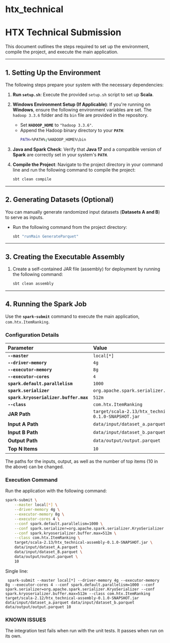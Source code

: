 # htx\_technical

# HTX Technical Submission

This document outlines the steps required to set up the environment, compile the project, and execute the main application.

---

## 1. Setting Up the Environment

The following steps prepare your system with the necessary dependencies:

1.  **Run `setup.sh`**: Execute the provided `setup.sh` script to set up **Scala**.

2.  **Windows Environment Setup (If Applicable)**: If you're running on **Windows**, ensure the following environment variables are set. The `hadoop 3.3.6` folder and its `bin` file are provided in the repository.
    * Set **`HADOOP_HOME`** to `"hadoop 3.3.6"`.
    * Append the Hadoop binary directory to your **`PATH`**:
        ```bash
        PATH=%PATH%;%HADOOP_HOME%\bin
        ```

3.  **Java and Spark Check**: Verify that **Java 17** and a compatible version of **Spark** are correctly set in your system's **`PATH`**.

4.  **Compile the Project**: Navigate to the project directory in your command line and run the following command to compile the project:
    ```bash
    sbt clean compile
    ```

---

## 2. Generating Datasets (Optional)

You can manually generate randomized input datasets (**Datasets A and B**) to serve as inputs.

* Run the following command from the project directory:
    ```bash
    sbt "runMain GenerateParquet"
    ```

---

## 3. Creating the Executable Assembly

1.  Create a self-contained JAR file (assembly) for deployment by running the following command:
    ```bash
    sbt clean assembly
    ```

---

## 4. Running the Spark Job

Use the **`spark-submit`** command to execute the main application, `com.htx.ItemRanking`.

### Configuration Details

| Parameter                             | Value                                                         |
|:--------------------------------------|:--------------------------------------------------------------|
| **`--master`**                        | `local[*]`                                                    |
| **`--driver-memory`**                 | `4g`                                                          |
| **`--executor-memory`**               | `8g`                                                          |
| **`--executor-cores`**                | `4`                                                           |
| **`spark.default.parallelism`**       | `1000`                                                        |
| **`spark.serializer`**                | `org.apache.spark.serializer.KryoSerializer`                  |
| **`spark.kryoserializer.buffer.max`** | `512m`                                                        |
| **`--class`**                         | `com.htx.ItemRanking`                                         |
| **JAR Path**                          | `target/scala-2.13/htx_technical-assembly-0.1.0-SNAPSHOT.jar` |
| **Input A Path**                      | `data/input/dataset_a.parquet`                                |
| **Input B Path**                      | `data/input/dataset_b.parquet`                                |
| **Output Path**                       | `data/output/output.parquet`                                  |
| **Top N Items**                       | `10`                                                          |

The paths for the inputs, output, as well as the number of top items (10 in the above) can be changed.

### Execution Command

Run the application with the following command:

```bash
spark-submit \
    --master local[*] \
    --driver-memory 4g \
    --executor-memory 8g \
    --executor-cores 4 \
    --conf spark.default.parallelism=1000 \
    --conf spark.serializer=org.apache.spark.serializer.KryoSerializer \
    --conf spark.kryoserializer.buffer.max=512m \
    --class com.htx.ItemRanking \
    target/scala-2.13/htx_technical-assembly-0.1.0-SNAPSHOT.jar \
    data/input/dataset_A.parquet \
    data/input/dataset_B.parquet \
    data/output/output.parquet \
    10
```

Single line:
```
 spark-submit --master local[*] --driver-memory 4g --executor-memory 8g --executor-cores 4 --conf spark.default.parallelism=1000 --conf spark.serializer=org.apache.spark.serializer.KryoSerializer --conf spark.kryoserializer.buffer.max=512m --class com.htx.ItemRanking target/scala-2.12/htx_technical-assembly-0.1.0-SNAPSHOT.jar data/input/dataset_a.parquet data/input/dataset_b.parquet data/output/output.parquet 10
```


### KNOWN ISSUES

The integration test fails when run with the unit tests. It passes when run on its own.

